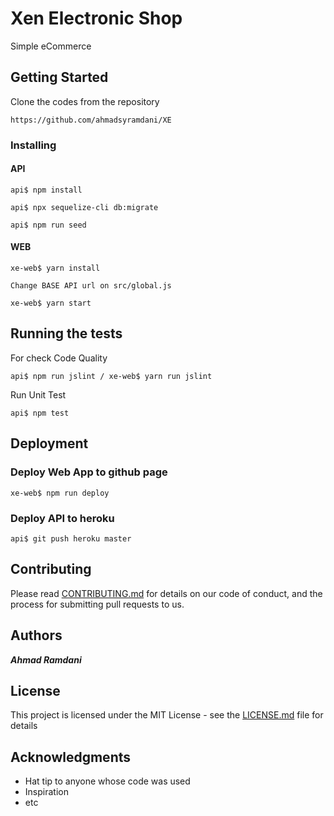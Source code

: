 
# Xen Electronic Shop

Simple eCommerce

## Getting Started

Clone the codes from the repository
```
https://github.com/ahmadsyramdani/XE
```

### Installing

#### API
```
api$ npm install
```
```
api$ npx sequelize-cli db:migrate
```
```
api$ npm run seed
```

#### WEB
```
xe-web$ yarn install
```
```
Change BASE API url on src/global.js
```
```
xe-web$ yarn start
```


## Running the tests

For check Code Quality
```
api$ npm run jslint / xe-web$ yarn run jslint
```

Run Unit Test

```
api$ npm test
```

## Deployment

### Deploy Web App to github page

```
xe-web$ npm run deploy
```
### Deploy API to heroku

```
api$ git push heroku master
```

## Contributing

Please read [CONTRIBUTING.md](https://gist.github.com/PurpleBooth/b24679402957c63ec426) for details on our code of conduct, and the process for submitting pull requests to us.


## Authors

***Ahmad Ramdani***

## License

This project is licensed under the MIT License - see the [LICENSE.md](LICENSE.md) file for details

## Acknowledgments

* Hat tip to anyone whose code was used
* Inspiration
* etc
